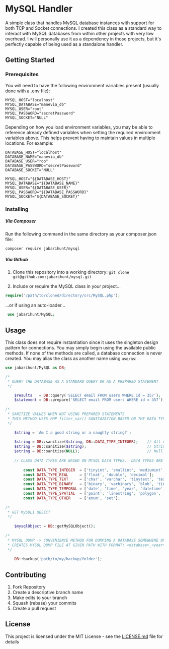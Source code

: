 # MySQL Handler

A simple class that handles MySQL database instances with support for both TCP and Socket connections.  I created this class as a standard way to interact with MySQL databases from within other projects with very low overhead.  I will personally use it as a dependency in those projects, but it's perfectly capable of being used as a standalone handler.

## Getting Started

### Prerequisites

You will need to have the following environment variables present (usually done with a .env file):

```dotenv
MYSQL_HOST="localhost"
MYSQL_DATABASE="manevia_db"
MYSQL_USER="root"
MYSQL_PASSWORD="secretPassword"
MYSQL_SOCKET="NULL"
```

Depending on how you load environment variables, you may be able to reference already defined variables when setting the required environment variables above.  This helps prevent having to maintain values in multiple locations.  For example:

```dotenv
DATABASE_HOST="localhost"
DATABASE_NAME="manevia_db"
DATABASE_USER="roo"
DATABASE_PASSWORD="secretPassword"
DATABASE_SOCKET="NULL"

MYSQL_HOST="${DATABASE_HOST}"
MYSQL_DATABASE="${DATABASE_NAME}"
MYSQL_USER="${DATABASE_USER}"
MYSQL_PASSWORD="${DATABASE_PASSWORD}"
MYSQL_SOCKET="${DATABASE_SOCKET}"
```
### Installing

##### Via Composer

Run the following command in the same directory as your composer.json file:

`composer require jabarihunt/mysql`

##### Via Github

1. Clone this repository into a working directory: `git clone git@github.com:jabarihunt/mysql.git`

2. Include or require the MySQL class in your project...

```php
require('/path/to/cloned/directory/src/MySQL.php');
```
...or if using an auto-loader...

```php
 use jabarihunt/MySQL;
```

## Usage

This class does not require instantiation since it uses the singleton design pattern for connections.  You may simply begin using the available public methods.  If none of the methods are called, a database connection is never created.  You may alias the class as another name using `use/as`: 

```php
use jabarihunt/MySQL as DB;

/*
 * QUERY THE DATABASE AS A STANDARD QUERY OR AS A PREPARED STATEMENT
 */

    $results   = DB::query('SELECT email FROM users WHERE id = 357');      // mysqli_result or false
    $statement = DB::prepare('SELECT email FROM users WHERE id = 357');    // mysqli_statement or false
    
/*
 * SANITIZE VALUES WHEN NOT USING PREPARED STATEMENTS
 * THIS METHOD USES PHP filter_var() SANITAZATION BASED ON THE DATA TYPE
 */

    $string = 'Am I a good string or a naughty string?';
    
    $string = DB::sanitize($string, DB::DATA_TYPE_INTEGER);    // All characters removed since sanitizing as an int data type!
    $string = DB::sanitize($string);                           // String remains since method defaults to DB::DATA_TYPE_TEXT
    $string = DB::sanitize(NULL);                              // Null values are converted to an empty string before sanitizing
    
    // CLASS DATA TYPES ARE BASED ON MYSQL DATA TYPES.  DATA TYPES ARE DECLARED IN THE CLASS AS SHOWN BELOW:
    
        const DATA_TYPE_INTEGER  = ['tinyint', 'smallint', 'mediumint', 'int', 'bigint', 'bit'];
        const DATA_TYPE_REAL     = ['float', 'double', 'decimal'];
        const DATA_TYPE_TEXT     = ['char', 'varchar', 'tinytext', 'text', 'mediumtext', 'longtext'];
        const DATA_TYPE_BINARY   = ['binary', 'varbinary', 'blob', 'tinyblob', 'mediumblob', 'longblob'];
        const DATA_TYPE_TEMPORAL = ['date', 'time', 'year', 'datetime', 'timestamp'];
        const DATA_TYPE_SPATIAL  = ['point', 'linestring', 'polygon', 'geometry', 'multipoint', 'multilinestring', 'multipolygon', 'geometrycollection'];
        const DATA_TYPE_OTHER    = ['enum', 'set'];
        
/*
 * GET MySQLi OBJECT
 */
 
    $mysqlObject = DB::getMySQLObject();
  
/*
 * MYSQL DUMP -> CONVENIENCE METHOD FOR DUMPING A DATABASE SOMEWHERE ON THE MACHINE | USE WITH CAUTION!!!
 * CREATES MYSQL DUMP FILE AT GIVEN PATH WITH FORMAT: <database>_<year>-<month>-<day>_<unix timestamp>.sql
 */
 
    DB::backup('path/to/my/backup/folder');
```

## Contributing

1. Fork Repository
2. Create a descriptive branch name
3. Make edits to your branch
4. Squash (rebase) your commits
5. Create a pull request

## License

This project is licensed under the MIT License - see the [LICENSE.md](LICENSE.md) file for details
